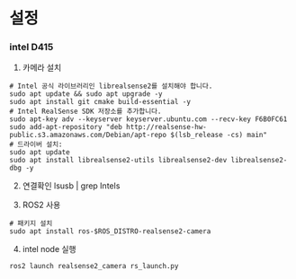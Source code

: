 # 설정
### intel D415
1. 카메라 설치
```
# Intel 공식 라이브러리인 librealsense2를 설치해야 합니다.
sudo apt update && sudo apt upgrade -y
sudo apt install git cmake build-essential -y
# Intel RealSense SDK 저장소를 추가합니다.
sudo apt-key adv --keyserver keyserver.ubuntu.com --recv-key F6B0FC61
sudo add-apt-repository "deb http://realsense-hw-public.s3.amazonaws.com/Debian/apt-repo $(lsb_release -cs) main"
# 드라이버 설치:
sudo apt update
sudo apt install librealsense2-utils librealsense2-dev librealsense2-dbg -y
```

2. 연결확인
lsusb | grep Intels

3. ROS2 사용
```
# 패키지 설치
sudo apt install ros-$ROS_DISTRO-realsense2-camera
```
4. intel node 실행
```
ros2 launch realsense2_camera rs_launch.py
```
   
